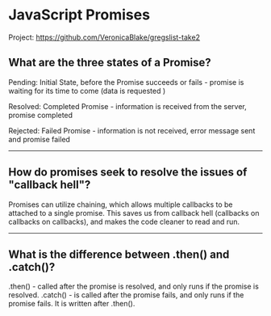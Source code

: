 # JavaScript Promises


Project: https://github.com/VeronicaBlake/gregslist-take2

## What are the three states of a Promise?

Pending: Initial State, before the Promise succeeds or fails - promise is waiting for its time to come (data is requested )

Resolved: Completed Promise - information is received from the server, promise completed

Rejected: Failed Promise -  information is not received, error message sent and promise failed 

---

## How do promises seek to resolve the issues of "callback hell"?

Promises can utilize chaining, which allows multiple callbacks to be attached to a single promise. This saves us from callback hell (callbacks on callbacks on callbacks), and makes the code cleaner to read and run. 


---

## What is the difference between .then() and .catch()?

.then() - called after the promise is resolved, and only runs if the promise is resolved.
.catch() - is called after the promise fails, and only runs if the promise fails. It is written after .then().